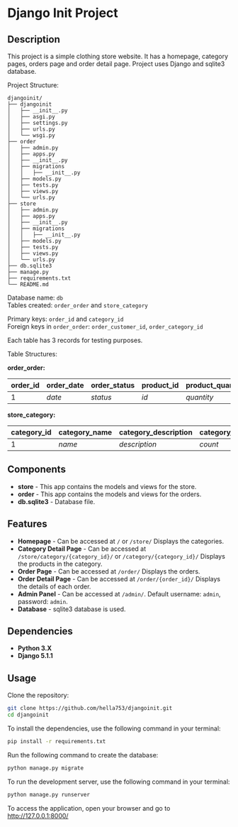 # Django Init Project

## Description
This project is a simple clothing store website. It has a homepage, category pages, orders page and order detail page.
Project uses Django and sqlite3 database.

Project Structure:
```
djangoinit/
├── djangoinit
│   ├── __init__.py
│   ├── asgi.py
│   ├── settings.py
│   ├── urls.py
│   └── wsgi.py
├── order
│   ├── admin.py
│   ├── apps.py
│   ├── __init__.py
│   ├── migrations
│   │   ├── __init__.py
│   ├── models.py
│   ├── tests.py
│   ├── views.py
│   └── urls.py
├── store
│   ├── admin.py
│   ├── apps.py
│   ├── __init__.py
│   ├── migrations
│   │   ├── __init__.py
│   ├── models.py
│   ├── tests.py
│   ├── views.py
│   └── urls.py
├── db.sqlite3
├── manage.py
├── requirements.txt
└── README.md

```

Database name: `db` <br>
Tables created: `order_order` and `store_category`<br>

Primary keys: `order_id` and `category_id` <br>
Foreign keys in `order_order`: `order_customer_id`, `order_category_id`<br>

Each table has 3 records for testing purposes.

Table Structures:

**order_order:**

| order_id | order_date | order_status | product_id     | product_quantity | order_total | order_customer_id | order_address | order_category_id |
|----------|------------|--------------|----------------|------------------|-------------|-------------------|---------------|-------------------|
| 1        | _date_     | _status_     | _id_           |   _quantity_     | _total_     | _customer_id_     | _address_     | _category_id_     |

**store_category:**

| category_id | category_name | category_description | category_product_count | category_image |
|-------------|---------------|----------------------|------------------------|----------------|
| 1           | _name_        | _description_        | _count_                | _url_          |


## **Components** ##
* **store** - This app contains the models and views for the store.
* **order** - This app contains the models and views for the orders.
* **db.sqlite3** - Database file.

## **Features** ##
* **Homepage** - Can be accessed at `/` or `/store/` Displays the categories.
* **Category Detail Page** - Can be accessed at `/store/category/{category_id}/` or `/category/{category_id}/` Displays the products in the category.
* **Order Page** - Can be accessed at `/order/` Displays the orders.
* **Order Detail Page** - Can be accessed at `/order/{order_id}/` Displays the details of each order.
* **Admin Panel** - Can be accessed at `/admin/`. Default username: `admin`, password: `admin`.
* **Database** - sqlite3 database is used.

## Dependencies
* **Python 3.X**
* **Django 5.1.1**

## Usage
Clone the repository:
```bash
git clone https://github.com/hella753/djangoinit.git
cd djangoinit
```
To install the dependencies, use the following command in your terminal:
```bash
pip install -r requirements.txt
```
Run the following command to create the database:
```bash
python manage.py migrate
```

To run the development server, use the following command in your terminal:
```bash
python manage.py runserver
```
To access the application, open your browser and go to http://127.0.0.1:8000/

